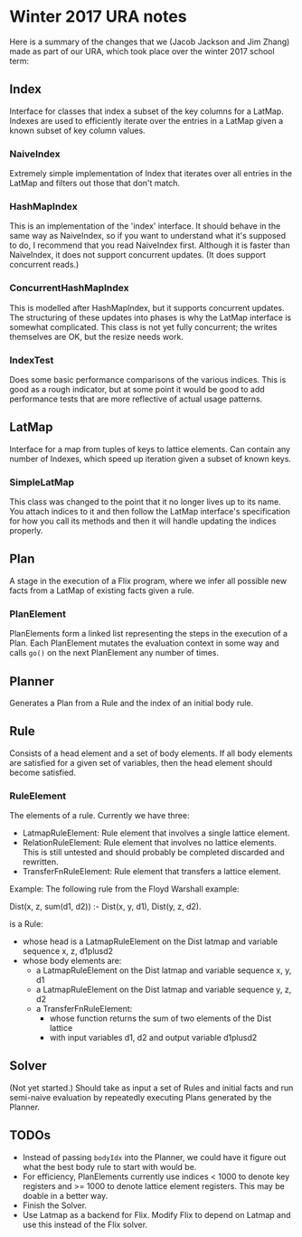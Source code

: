 # Winter 2017 URA notes

Here is a summary of the changes that we (Jacob Jackson and Jim Zhang) made as part of our URA, which took place over the winter 2017 school term:

## Index

Interface for classes that index a subset of the key columns for a LatMap. Indexes are used to efficiently iterate over the entries in a LatMap given a known subset of key column values.

### NaiveIndex

Extremely simple implementation of Index that iterates over all entries in the LatMap and filters out those that don't match.

### HashMapIndex

This is an implementation of the 'index' interface. It should behave in the same way as NaiveIndex, so if you want to understand what it's supposed to do, I recommend that you read NaiveIndex first. Although it is faster than NaiveIndex, it does not support concurrent updates. (It does support concurrent reads.)

### ConcurrentHashMapIndex

This is modelled after HashMapIndex, but it supports concurrent updates. The structuring of these updates into phases is why the LatMap interface is somewhat complicated. This class is not yet fully concurrent; the writes themselves are OK, but the resize needs work.

### IndexTest

Does some basic performance comparisons of the various indices. This is good as a rough indicator, but at some point it would be good to add performance tests that are more reflective of actual usage patterns.

## LatMap

Interface for a map from tuples of keys to lattice elements. Can contain any number of Indexes, which speed up iteration given a subset of known keys.

### SimpleLatMap

This class was changed to the point that it no longer lives up to its name. You attach indices to it and then follow the LatMap interface's specification for how you call its methods and then it will handle updating the indices properly.

## Plan

A stage in the execution of a Flix program, where we infer all possible new facts from a LatMap of existing facts given a rule.

### PlanElement

PlanElements form a linked list representing the steps in the execution of a Plan. Each PlanElement mutates the evaluation context in some way and calls `go()` on the next PlanElement any number of times.

## Planner

Generates a Plan from a Rule and the index of an initial body rule.

## Rule

Consists of a head element and a set of body elements. If all body elements are satisfied for a given set of variables, then the head element should become satisfied.

### RuleElement

The elements of a rule. Currently we have three:

- LatmapRuleElement: Rule element that involves a single lattice element.
- RelationRuleElement: Rule element that involves no lattice elements. This is still untested and should probably be completed discarded and rewritten.
- TransferFnRuleElement: Rule element that transfers a lattice element.

Example: The following rule from the Floyd Warshall example:

Dist(x, z, sum(d1, d2)) :- Dist(x, y, d1), Dist(y, z, d2).

is a Rule:

- whose head is a LatmapRuleElement on the Dist latmap and variable sequence x, z, d1plusd2
- whose body elements are:
  - a LatmapRuleElement on the Dist latmap and variable sequence x, y, d1
  - a LatmapRuleElement on the Dist latmap and variable sequence y, z, d2
  - a TransferFnRuleElement:
    - whose function returns the sum of two elements of the Dist lattice
    - with input variables d1, d2 and output variable d1plusd2

## Solver

(Not yet started.) Should take as input a set of Rules and initial facts and run semi-naive evaluation by repeatedly executing Plans generated by the Planner.

## TODOs

- Instead of passing `bodyIdx` into the Planner, we could have it figure out what the best body rule to start with would be.
- For efficiency, PlanElements currently use indices < 1000 to denote key registers and >= 1000 to denote lattice element registers. This may be doable in a better way.
- Finish the Solver.
- Use Latmap as a backend for Flix. Modify Flix to depend on Latmap and use this instead of the Flix solver.
